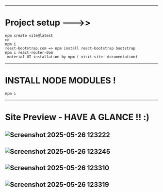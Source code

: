 --------------------------
# Project setup --->>
```
npm create vite@latest
cd 
npm i
react-bootstrap.com => npm install react-bootstrap bootstrap
npm i react-router-dom
 material UI installation by npm ( visit site- documentation)
```
-------------------------
# INSTALL NODE MODULES ! 
```
npm i
```
------------------------------

# Site Preview - HAVE A GLANCE !! :)

![Screenshot 2025-05-26 123222](https://github.com/user-attachments/assets/70939b0c-8f8e-4ca4-a686-d0e4c34d3491)
----
![Screenshot 2025-05-26 123245](https://github.com/user-attachments/assets/dcb5de3e-64a3-4956-8e15-4d237e1ee89d)
-----
![Screenshot 2025-05-26 123310](https://github.com/user-attachments/assets/a461f561-317e-4961-991d-fa0254541d70)
----
![Screenshot 2025-05-26 123319](https://github.com/user-attachments/assets/924af5ca-b08b-4fff-b29d-efc263005c92)
---


